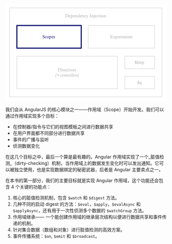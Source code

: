 ![scopes](/assets/scopes.png)

我们会从 AngularJS 的核心模块之一——作用域（Scope）开始开发。我们可以通过作用域实现多个目标：

* 在控制器/指令与它们的视图模板之间进行数据共享
* 在用户界面都不同部分进行数据共享
* 事件的广播与监听
* 侦测数据变化

在这几个目标之中，最后一个算是最有趣的。Angular 作用域实现了一个_脏值检测_（dirty-checking）机制，当作用域上的数据发生变化时可以发出通知。它可以被独立使用，也是实现数据绑定的秘密武器，后者是 Angular 主要卖点之一。

在本书的第一部分，我们的主要目标就是实现 Angular 作用域，这个功能还会包含 4 个关键的功能点：

1. 核心的脏值检测机制，包含 `$watch` 和 `$digest` 方法。
2. 几种不同的启动 digest 的方法：`$eval`，`$apply`，`$evalAsync` 和 `$applyAsync`，还有用于一次性侦测多个数据的 `$watchGroup` 方法。
3. 作用域继承—— 一个能创建作用域的继承层次结构以便进行数据共享和事件传递的机制。
4. 针对集合数据（数组和对象）进行脏值检测的高效方案。
5. 事件传播系统：`$on`, `$emit` 和 `$broadcast`。



